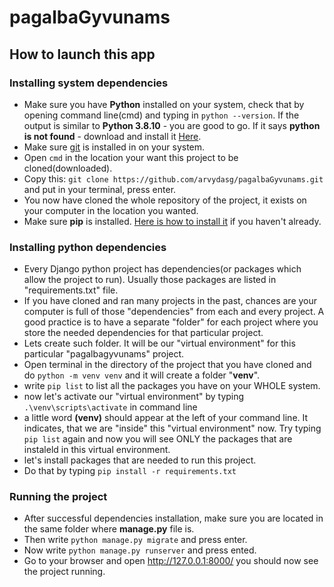 # pagalbaGyvunams

## How to launch this app

### Installing system dependencies

- Make sure you have **Python** installed on your system, check that by
  opening command line(cmd) and typing in `python --version`. If the output is
  similar to **Python 3.8.10** - you are good to go. If it says **python is
  not found** -  download and install it [Here](https://www.python.org/downloads/).
- Make sure [git](https://www.python.org/downloads/) is installed in on your system.
- Open `cmd` in the location your want this project to be cloned(downloaded).
- Copy this: `git clone https://github.com/arvydasg/pagalbaGyvunams.git`
  and put in your terminal, press enter.
- You now have cloned the whole repository of the project, it exists
  on your computer in the location you wanted.
- Make sure **pip** is installed. [Here is how to install
  it](https://www.geeksforgeeks.org/how-to-install-pip-on-windows/) if
  you haven't already.
  
### Installing python dependencies

- Every Django python project has dependencies(or packages which
  allow the project to run). Usually those packages are listed in
  "requirements.txt" file.
- If you have cloned and ran many projects in the past, chances are your computer
  is full of those "dependencies" from each and every project. A good practice is
  to have a separate "folder" for each project where you store the
  needed dependencies for that particular project.
- Lets create such folder. It will be our "virtual environment" for
  this particular "pagalbagyvunams" project.
- Open terminal in the directory of the project that you have cloned
  and do `python -m venv venv` and it will create a folder "**venv**".
- write `pip list` to list all the packages you have on your WHOLE
  system.
- now let's activate our "virtual environment" by typing
  `.\venv\scripts\activate` in command line
- a little word **(venv)** should appear at the left of your command line. It
  indicates, that we are "inside" this "virtual environment" now. Try
  typing `pip list` again and now you will see ONLY the packages that
  are instaleld in this virtual environment.
- let's install packages that are needed to run this project.
- Do that by typing `pip install -r requirements.txt`

### Running the project

- After successful dependencies installation, make sure you are
  located in the same folder where **manage.py** file is.
- Then write `python manage.py migrate` and press enter.
- Now write `python manage.py runserver` and press ented.
- Go to your browser and open http://127.0.0.1:8000/ you should now
  see the project running.
